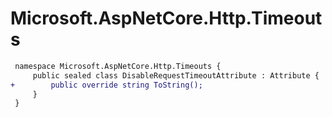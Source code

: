 # Microsoft.AspNetCore.Http.Timeouts

``` diff
 namespace Microsoft.AspNetCore.Http.Timeouts {
     public sealed class DisableRequestTimeoutAttribute : Attribute {
+        public override string ToString();
     }
 }
```
